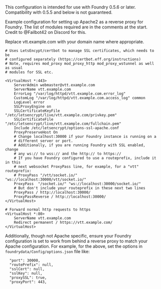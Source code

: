 ---
---
This configuration is intended for use with Foundry 0.5.6 or later.  Compatibility with 0.5.5 and below is not guaranteed.

Example configuration for setting up Apache2 as a reverse proxy for Foundry.  The list of modules required are in the comments at the start.  Credit to @Failbot42 on Discord for this.

Replace vtt.example.com with your domain name where appropriate.

```# Apache .conf for reverse proxy of Foundry VTT.
# Uses LetsEncypt/certbot to manage SSL certificates, which needs to be
# configured separately (https://certbot.eff.org/instructions)
# Note, requires mod_proxy mod_proxy_http mod_proxy_wstunnel as well as usual
# modules for SSL etc.

<VirtualHost *:443>
    ServerAdmin webmaster@vtt.example.com
    ServerName vtt.example.com
    ErrorLog "/var/log/httpd/vtt.example.com.error_log"
    CustomLog "/var/log/httpd/vtt.example.com.access_log" common
    LogLevel error
    SSLProxyEngine on
    SSLCertificateKeyFile "/etc/letsencrypt/live/vtt.example.com/privkey.pem"
    SSLCertificateFile "/etc/letsencrypt/live/vtt.example.com/fullchain.pem"
    Include /etc/letsencrypt/options-ssl-apache.conf
    ProxyPreserveHost On
    # Change localhost:30000 if your Foundry instance is running on a
    # different server or port.
    # Additionally, if you are running Foundry with SSL enabled, change
    # any ws:// to wss:// and the http:// to https://
    # If you have Foundry configured to use a routeprefix, include it in this
    # next websocket ProxyPass line, for example, for a "vtt" routeprefix:
    # ProxyPass "/vtt/socket.io/" "ws://localhost:30000/vtt/socket.io/"
    ProxyPass  "/socket.io/" "ws://localhost:30000/socket.io/"
    # But don't include your routeprefix in these next two lines
    ProxyPass / http://localhost:30000/
    ProxyPassReverse / http://localhost:30000/
</VirtualHost>

# Forward normal http requests to https
<VirtualHost *:80>
    ServerName vtt.example.com
    Redirect permanent / https://vtt.example.com/
</VirtualHost>
```

Additionally, though not Apache specific, ensure your Foundry configuration is set to work from behind a reverse proxy to match your Apache configuration. For example, for the above, set the options in `foundrydata/Config/options.json` file like:
```
  "port": 30000,
  "routePrefix": null,
  "sslCert": null,
  "sslKey": null,
  "proxySSL": true,
  "proxyPort": 443,
```

